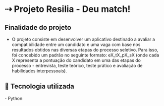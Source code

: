 <h1> ⇢ Projeto Resilia - Deu match!</h1>

<h2>Finalidade do projeto</h2>

- O projeto consiste em desenvolver um aplicativo destinado a avaliar a compatibilidade entre um candidato e uma vaga com base nos resultados obtidos nas diversas etapas do processo seletivo. Para isso, foi concebido um padrão no seguinte formato: eX_tX_pX_sX (onde cada X representa a pontuação do candidato em uma das etapas do processo - entrevista, teste teórico, teste prático e avaliação de habilidades interpessoais).


<h2> 🔧 Tecnologia utilizada</h2>
 - Python 
